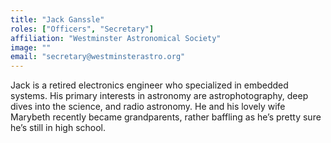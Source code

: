 ```yaml
---
title: "Jack Ganssle"
roles: ["Officers", "Secretary"]
affiliation: "Westminster Astronomical Society"
image: ""
email: "secretary@westminsterastro.org"
---
```


Jack is a retired electronics engineer who specialized in embedded systems. His primary interests in astronomy are astrophotography, deep dives into the science, and radio astronomy. He and his lovely wife Marybeth recently became grandparents, rather baffling as he’s pretty sure he’s still in high school.
